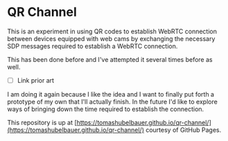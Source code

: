# QR Channel

This is an experiment in using QR codes to establish WebRTC connection between devices equipped with web cams by exchanging the necessary
SDP messages required to establish a WebRTC connection.

This has been done before and I've attempted it several times before as well.

- [ ] Link prior art

I am doing it again because I like the idea and I want to finally put forth a prototype of my own that I'll actually finish.
In the future I'd like to explore ways of bringing down the time required to establish the connection.

This repository is up at [https://tomashubelbauer.github.io/qr-channel/](https://tomashubelbauer.github.io/qr-channel/) courtesy of GitHub Pages.
